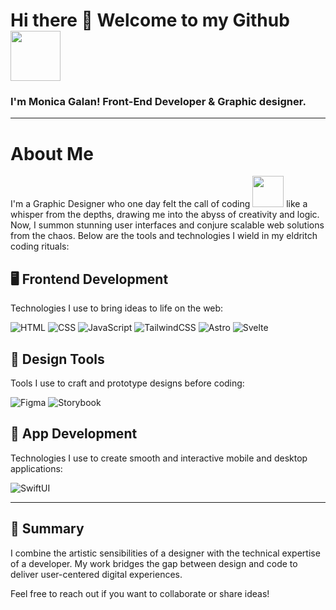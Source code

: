 # Hi there 👐 Welcome to my Github <img src="https://media.giphy.com/media/AHj0lQstZ9I9W/giphy.gif" width="80px">

### I'm Monica Galan! Front-End Developer & Graphic designer.

---

# About Me

I'm a Graphic Designer who one day felt the call of coding <img src="https://i.giphy.com/media/v1.Y2lkPTc5MGI3NjExY3c2cmVsaGNqM3Yxbmc4dXg2eG15ZWZnZHJocThkOHM3aG94Y3A3eCZlcD12MV9pbnRlcm5hbF9naWZfYnlfaWQmY3Q9Zw/7iqcnYgC6KX6eMxLNy/giphy.gif" width="50px"> like a whisper from the depths, drawing me into the abyss of creativity and logic. Now, I summon stunning user interfaces and conjure scalable web solutions from the chaos. Below are the tools and technologies I wield in my eldritch coding rituals:

## 🖥️ Frontend Development
Technologies I use to bring ideas to life on the web:

![HTML](https://img.shields.io/badge/HTML-E34F26?style=for-the-badge&logo=html5&logoColor=white)
![CSS](https://img.shields.io/badge/CSS-1572B6?style=for-the-badge&logo=css3&logoColor=white)
![JavaScript](https://img.shields.io/badge/JavaScript-F7DF1E?style=for-the-badge&logo=javascript&logoColor=black)
![TailwindCSS](https://img.shields.io/badge/Tailwind_CSS-06B6D4?style=for-the-badge&logo=tailwindcss&logoColor=white)
![Astro](https://img.shields.io/badge/Astro-FF5D01?style=for-the-badge&logo=astro&logoColor=white)
![Svelte](https://img.shields.io/badge/Svelte-FF3E00?style=for-the-badge&logo=svelte&logoColor=white)

## 🎨 Design Tools
Tools I use to craft and prototype designs before coding:

![Figma](https://img.shields.io/badge/Figma-F24E1E?style=for-the-badge&logo=figma&logoColor=white)
![Storybook](https://img.shields.io/badge/Storybook-FF4785?style=for-the-badge&logo=storybook&logoColor=white)

## 📱 App Development
Technologies I use to create smooth and interactive mobile and desktop applications:

![SwiftUI](https://img.shields.io/badge/SwiftUI-5AC8FA?style=for-the-badge&logo=swift&logoColor=white)

---

## 🚀 Summary
I combine the artistic sensibilities of a designer with the technical expertise of a developer. My work bridges the gap between design and code to deliver user-centered digital experiences.

Feel free to reach out if you want to collaborate or share ideas!
